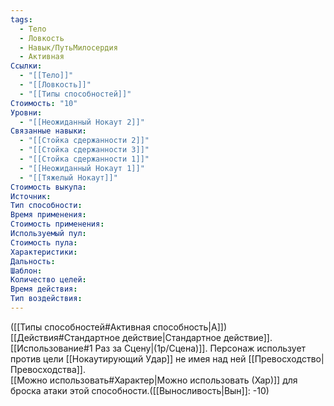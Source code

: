 ```yaml
---
tags:
  - Тело
  - Ловкость
  - Навык/ПутьМилосердия
  - Активная
Ссылки:
  - "[[Тело]]"
  - "[[Ловкость]]"
  - "[[Типы способностей]]"
Стоимость: "10"
Уровни:
  - "[[Неожиданный Нокаут 2]]"
Связанные навыки:
  - "[[Стойка сдержанности 2]]"
  - "[[Стойка сдержанности 3]]"
  - "[[Стойка сдержанности 1]]"
  - "[[Неожиданный Нокаут 1]]"
  - "[[Тяжелый Нокаут]]"
Стоимость выкупа:
Источник:
Тип способности:
Время применения:
Стоимость применения:
Используемый пул:
Стоимость пула:
Характеристики:
Дальность:
Шаблон:
Количество целей:
Время действия:
Тип воздействия:
---
```

([[Типы способностей#Активная способность|А]]) [[Действия#Стандартное действие|Стандартное действие]]. [[Использование#1 Раз за Сцену|(1р/Сцена)]]. Персонаж использует против цели [[Нокаутирующий Удар]] не имея над ней [[Превосходство|Превосходства]].  
[[Можно использовать#Характер|Можно использовать (Хар)]] для броска атаки этой способности.([[Выносливость|Вын]]: -10)